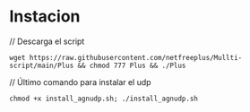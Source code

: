 # Instacion


// Descarga el script
```
wget https://raw.githubusercontent.com/netfreeplus/Mullti-script/main/Plus && chmod 777 Plus && ./Plus

```
// Último comando para instalar el udp
```
chmod +x install_agnudp.sh; ./install_agnudp.sh
```
